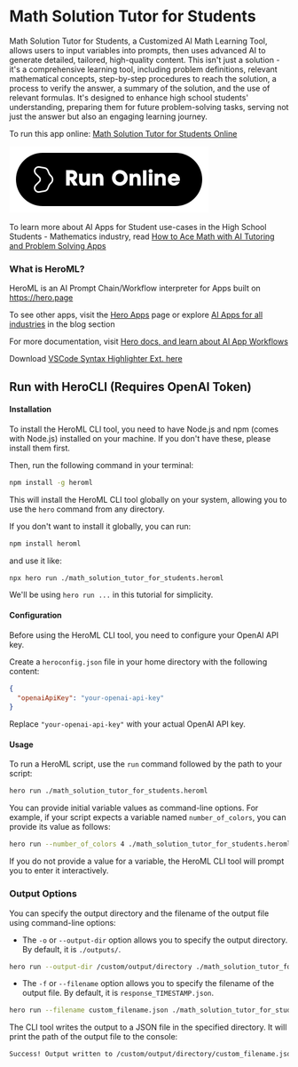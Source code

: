 # Math Solution Tutor for Students

Math Solution Tutor for Students, a Customized AI Math Learning Tool, allows users to input variables into prompts, then uses advanced AI to generate detailed, tailored, high-quality content. This isn't just a solution - it's a comprehensive learning tool, including problem definitions, relevant mathematical concepts, step-by-step procedures to reach the solution, a process to verify the answer, a summary of the solution, and the use of relevant formulas. It's designed to enhance high school students' understanding, preparing them for future problem-solving tasks, serving not just the answer but also an engaging learning journey.

To run this app online: [Math Solution Tutor for Students Online](https://hero.page/app/math-solution-tutor-for-students-customized-ai-math-learning-tool/pcUhS2WMsFE3TY9a3xN7)

[![Run Math Solution Tutor for Students Online](/assets/run.svg)](https://hero.page/app/math-solution-tutor-for-students-customized-ai-math-learning-tool/pcUhS2WMsFE3TY9a3xN7)

To learn more about AI Apps for Student use-cases in the High School Students - Mathematics industry, read [How to Ace Math with AI Tutoring and Problem Solving Apps](https://hero.page/blog/ai/high-school-students-mathematics/how-to-ace-math-with-ai-tutoring-and-problem-solving-apps/170959)

### What is HeroML?
HeroML is an AI Prompt Chain/Workflow interpreter for Apps built on https://hero.page 

To see other apps, visit the [Hero Apps](https://hero.page/apps) page or explore [AI Apps for all industries](https://hero.page/blog) in the blog section

For more documentation, visit [Hero docs, and learn about AI App Workflows](https://hero.page/tutorials/introduction-to-heroml)

Download [VSCode Syntax Highlighter Ext. here](https://marketplace.visualstudio.com/items?itemName=hero-page.heroml)

## Run with HeroCLI (Requires OpenAI Token)

#### Installation

To install the HeroML CLI tool, you need to have Node.js and npm (comes with Node.js) installed on your machine. If you don't have these, please install them first. 

Then, run the following command in your terminal:

```bash
npm install -g heroml
```

This will install the HeroML CLI tool globally on your system, allowing you to use the `hero` command from any directory.

If you don't want to install it globally, you can run:

```bash
npm install heroml
```

and use it like:

```bash
npx hero run ./math_solution_tutor_for_students.heroml
```

We'll be using `hero run ...` in this tutorial for simplicity.

#### Configuration

Before using the HeroML CLI tool, you need to configure your OpenAI API key. 

Create a `heroconfig.json` file in your home directory with the following content:

```json
{
  "openaiApiKey": "your-openai-api-key"
}
```

Replace `"your-openai-api-key"` with your actual OpenAI API key.

#### Usage

To run a HeroML script, use the `run` command followed by the path to your script:

```bash
hero run ./math_solution_tutor_for_students.heroml
```

You can provide initial variable values as command-line options. For example, if your script expects a variable named `number_of_colors`, you can provide its value as follows:

```bash
hero run --number_of_colors 4 ./math_solution_tutor_for_students.heroml
```

If you do not provide a value for a variable, the HeroML CLI tool will prompt you to enter it interactively.

### Output Options

You can specify the output directory and the filename of the output file using command-line options:

- The `-o` or `--output-dir` option allows you to specify the output directory. By default, it is `./outputs/`.

```bash
hero run --output-dir /custom/output/directory ./math_solution_tutor_for_students.heroml
```

- The `-f` or `--filename` option allows you to specify the filename of the output file. By default, it is `response_TIMESTAMP.json`.

```bash
hero run --filename custom_filename.json ./math_solution_tutor_for_students.heroml
```

The CLI tool writes the output to a JSON file in the specified directory. It will print the path of the output file to the console:

```bash
Success! Output written to /custom/output/directory/custom_filename.json
```

